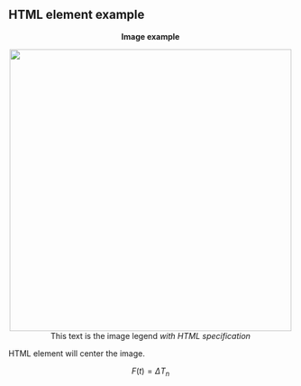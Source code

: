 ## HTML element example

<p align="center">
  <b>Image example</b>
</p>

<p align="center">
  <img width="500" height="500" src="example.png"><BR>
  This text is the image legend <i>with HTML specification</i>
</p>

HTML element will center the image.  

$$ {F(t)} = \Delta{T_n}
\tag{1}
$$
